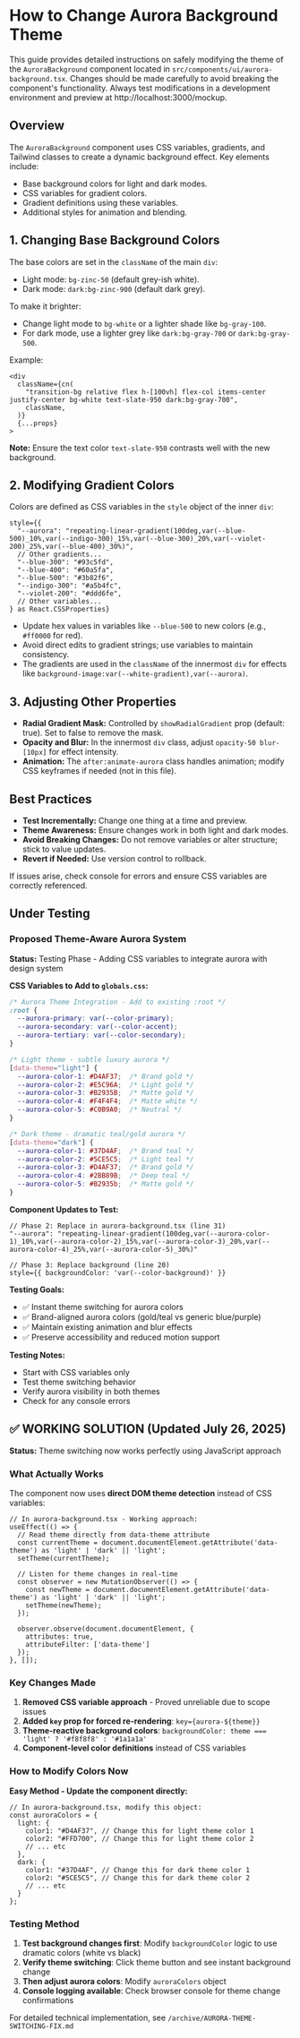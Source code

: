 # How to Change Aurora Background Theme

This guide provides detailed instructions on safely modifying the theme of the `AuroraBackground` component located in `src/components/ui/aurora-background.tsx`. Changes should be made carefully to avoid breaking the component's functionality. Always test modifications in a development environment and preview at http://localhost:3000/mockup.

## Overview
The `AuroraBackground` component uses CSS variables, gradients, and Tailwind classes to create a dynamic background effect. Key elements include:
- Base background colors for light and dark modes.
- CSS variables for gradient colors.
- Gradient definitions using these variables.
- Additional styles for animation and blending.

## 1. Changing Base Background Colors
The base colors are set in the `className` of the main `div`:
- Light mode: `bg-zinc-50` (default grey-ish white).
- Dark mode: `dark:bg-zinc-900` (default dark grey).

To make it brighter:
- Change light mode to `bg-white` or a lighter shade like `bg-gray-100`.
- For dark mode, use a lighter grey like `dark:bg-gray-700` or `dark:bg-gray-500`.

Example:
```tsx
<div
  className={cn(
    "transition-bg relative flex h-[100vh] flex-col items-center justify-center bg-white text-slate-950 dark:bg-gray-700",
    className,
  )}
  {...props}
>
```

**Note:** Ensure the text color `text-slate-950` contrasts well with the new background.

## 2. Modifying Gradient Colors
Colors are defined as CSS variables in the `style` object of the inner `div`:
```tsx
style={{
  "--aurora": "repeating-linear-gradient(100deg,var(--blue-500)_10%,var(--indigo-300)_15%,var(--blue-300)_20%,var(--violet-200)_25%,var(--blue-400)_30%)",
  // Other gradients...
  "--blue-300": "#93c5fd",
  "--blue-400": "#60a5fa",
  "--blue-500": "#3b82f6",
  "--indigo-300": "#a5b4fc",
  "--violet-200": "#ddd6fe",
  // Other variables...
} as React.CSSProperties}
```
- Update hex values in variables like `--blue-500` to new colors (e.g., `#ff0000` for red).
- Avoid direct edits to gradient strings; use variables to maintain consistency.
- The gradients are used in the `className` of the innermost `div` for effects like `background-image:var(--white-gradient),var(--aurora)`.

## 3. Adjusting Other Properties
- **Radial Gradient Mask:** Controlled by `showRadialGradient` prop (default: true). Set to false to remove the mask.
- **Opacity and Blur:** In the innermost `div` class, adjust `opacity-50 blur-[10px]` for effect intensity.
- **Animation:** The `after:animate-aurora` class handles animation; modify CSS keyframes if needed (not in this file).

## Best Practices
- **Test Incrementally:** Change one thing at a time and preview.
- **Theme Awareness:** Ensure changes work in both light and dark modes.
- **Avoid Breaking Changes:** Do not remove variables or alter structure; stick to value updates.
- **Revert if Needed:** Use version control to rollback.

If issues arise, check console for errors and ensure CSS variables are correctly referenced.

## Under Testing

### Proposed Theme-Aware Aurora System
**Status:** Testing Phase - Adding CSS variables to integrate aurora with design system

**CSS Variables to Add to `globals.css`:**
```css
/* Aurora Theme Integration - Add to existing :root */
:root {
  --aurora-primary: var(--color-primary);
  --aurora-secondary: var(--color-accent);  
  --aurora-tertiary: var(--color-secondary);
}

/* Light theme - subtle luxury aurora */
[data-theme="light"] {
  --aurora-color-1: #D4AF37;  /* Brand gold */
  --aurora-color-2: #E5C96A;  /* Light gold */
  --aurora-color-3: #B2935B;  /* Matte gold */
  --aurora-color-4: #F4F4F4;  /* Matte white */
  --aurora-color-5: #C0B9A0;  /* Neutral */
}

/* Dark theme - dramatic teal/gold aurora */
[data-theme="dark"] {
  --aurora-color-1: #37D4AF;  /* Brand teal */
  --aurora-color-2: #5CE5C5;  /* Light teal */
  --aurora-color-3: #D4AF37;  /* Brand gold */
  --aurora-color-4: #2BB89B;  /* Deep teal */
  --aurora-color-5: #B2935b;  /* Matte gold */
}
```

**Component Updates to Test:**
```tsx
// Phase 2: Replace in aurora-background.tsx (line 31)
"--aurora": "repeating-linear-gradient(100deg,var(--aurora-color-1)_10%,var(--aurora-color-2)_15%,var(--aurora-color-3)_20%,var(--aurora-color-4)_25%,var(--aurora-color-5)_30%)"

// Phase 3: Replace background (line 20)  
style={{ backgroundColor: 'var(--color-background)' }}
```

**Testing Goals:**
- ✅ Instant theme switching for aurora colors
- ✅ Brand-aligned aurora colors (gold/teal vs generic blue/purple)
- ✅ Maintain existing animation and blur effects
- ✅ Preserve accessibility and reduced motion support

**Testing Notes:**
- Start with CSS variables only
- Test theme switching behavior
- Verify aurora visibility in both themes
- Check for any console errors

## ✅ WORKING SOLUTION (Updated July 26, 2025)

**Status:** Theme switching now works perfectly using JavaScript approach

### **What Actually Works**
The component now uses **direct DOM theme detection** instead of CSS variables:

```tsx
// In aurora-background.tsx - Working approach:
useEffect(() => {
  // Read theme directly from data-theme attribute
  const currentTheme = document.documentElement.getAttribute('data-theme') as 'light' | 'dark' || 'light';
  setTheme(currentTheme);
  
  // Listen for theme changes in real-time
  const observer = new MutationObserver(() => {
    const newTheme = document.documentElement.getAttribute('data-theme') as 'light' | 'dark' || 'light';
    setTheme(newTheme);
  });
  
  observer.observe(document.documentElement, {
    attributes: true,
    attributeFilter: ['data-theme']
  });
}, []);
```

### **Key Changes Made**
1. **Removed CSS variable approach** - Proved unreliable due to scope issues
2. **Added `key` prop for forced re-rendering**: `key={aurora-${theme}}`
3. **Theme-reactive background colors**: `backgroundColor: theme === 'light' ? '#f8f8f8' : '#1a1a1a'`
4. **Component-level color definitions** instead of CSS variables

### **How to Modify Colors Now**
**Easy Method - Update the component directly:**

```tsx
// In aurora-background.tsx, modify this object:
const auroraColors = {
  light: {
    color1: "#D4AF37", // Change this for light theme color 1
    color2: "#FFD700", // Change this for light theme color 2
    // ... etc
  },
  dark: {
    color1: "#37D4AF", // Change this for dark theme color 1
    color2: "#5CE5C5", // Change this for dark theme color 2
    // ... etc
  }
};
```

### **Testing Method**
1. **Test background changes first**: Modify `backgroundColor` logic to use dramatic colors (white vs black)
2. **Verify theme switching**: Click theme button and see instant background change
3. **Then adjust aurora colors**: Modify `auroraColors` object
4. **Console logging available**: Check browser console for theme change confirmations

For detailed technical implementation, see `/archive/AURORA-THEME-SWITCHING-FIX.md`